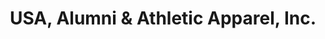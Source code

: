 ---
title: "USA, Alumni & Athletic Apparel, Inc."
url: /essex/usa-alumni-and-athletic-apparel-inc/
shop: clothes
---